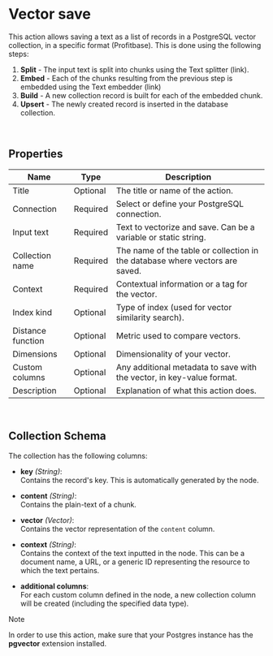 # Vector save

This action allows saving a text as a list of records in a PostgreSQL vector collection, in a specific format (Profitbase). This is done using the following steps:
1. **Split** - The input text is split into chunks using the Text splitter (link).
2. **Embed** - Each of the chunks resulting from the previous step is embedded using the Text embedder (link)
3. **Build** - A new collection record is built for each of the embedded chunk.
4. **Upsert** - The newly created record is inserted in the database collection.

<!--
![img](../../../../images/flow/postgres-vector-search.png)


**Example** ![img](../../../../images/strz.jpg)  
This flow processes a user's chat question by first receiving it through a [Chat completion](../../triggers/ai/chat-completion-trigger.md) trigger, then converting it into a vector using a [text embedder](../azure-openai/text-embedder.md), performing a **Vector search** in a postgreSQL database for relevant context, and finally passing the user input and retrieved context to Azure OpenAI [Chat completion](../azure-openai/chat-completion.md), which generates a response that is returned to the client via the [Return](../built-in/return.md) node.
-->




</br>

## Properties


| Name               | Type      | Description                                                                 |
|--------------------|-----------|-----------------------------------------------------------------------------|
| Title              | Optional  | The title or name of the action.                                           |
| Connection         | Required  | Select or define your PostgreSQL connection.                               |
| Input text         | Required  | Text to vectorize and save. Can be a variable or static string. |
| Collection name    | Required  | The name of the table or collection in the database where vectors are saved. |
| Context            | Required  | Contextual information or a tag for the vector.   |
| Index kind         | Optional  | Type of index (used for vector similarity search).                         |
| Distance function  | Optional  | Metric used to compare vectors.                                            |
| Dimensions         | Optional  | Dimensionality of your vector.          |
| Custom columns     | Optional  | Any additional metadata to save with the vector, in key-value format.      |
| Description        | Optional  | Explanation of what this action does.                                      |

</br>

## Collection Schema

The collection has the following columns:

- **key** *(String)*:  
  Contains the record's key. This is automatically generated by the node.

- **content** *(String)*:  
  Contains the plain-text of a chunk.

- **vector** *(Vector)*:  
  Contains the vector representation of the `content` column.

- **context** *(String)*:  
  Contains the context of the text inputted in the node. This can be a document name, a URL, or a generic ID representing the resource to which the text pertains.

- **additional columns**:  
  For each custom column defined in the node, a new collection column will be created (including the specified data type).


> [!NOTE]
> In order to use this action, make sure that your Postgres instance has the **pgvector** extension installed.
